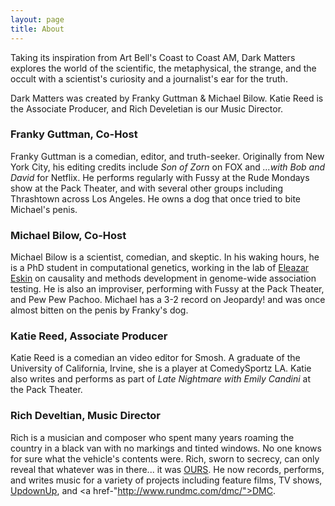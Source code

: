 ```yaml
---
layout: page
title: About
---
```


Taking its inspiration from Art Bell's Coast to Coast AM, Dark Matters explores the world of the scientific, the metaphysical, the strange, and the occult with a scientist's curiosity and a journalist's ear for the truth.

Dark Matters was created by Franky Guttman & Michael Bilow. Katie Reed is the Associate Producer, and Rich Develetian is our Music Director.

<h3>Franky Guttman, Co-Host</h3>

Franky Guttman is a comedian, editor, and truth-seeker.  Originally from New York City, his editing credits include _Son of Zorn_ on FOX and _...with Bob and David_ for Netflix. He performs regularly with Fussy at the Rude Mondays show at the Pack Theater, and with several other groups including Thrashtown across Los Angeles. He owns a dog that once tried to bite Michael's penis. 

<h3>Michael Bilow, Co-Host</h3>

Michael Bilow is a scientist, comedian, and skeptic. In his waking hours, he is a PhD student in computational genetics, working in the lab of <a href="http://zarlab.cs.ucla.edu">Eleazar Eskin</a> on causality and methods development in genome-wide association testing. He is also an improviser, performing with Fussy at the Pack Theater, and Pew Pew Pachoo. Michael has a 3-2 record on Jeopardy! and was once almost bitten on the penis by Franky's dog.

<h3>Katie Reed, Associate Producer</h3>

Katie Reed is a comedian an video editor for Smosh. A graduate of the University of California, Irvine, she is a player at ComedySportz LA. Katie also writes and performs as part of _Late Nightmare with Emily Candini_ at the Pack Theater.

<h3>Rich Develtian, Music Director</h3>

Rich is a musician and composer who spent many years roaming the country in a black van with no markings and tinted windows. No one knows for sure what the vehicle's contents were. Rich, sworn to secrecy, can only reveal that whatever was in there... it was <a href="http://www.ours.net/ourspages/">OURS</a>. He now records, performs, and writes music for a variety of projects including feature films, TV shows, <a href="http://www.updownupmusic.com">UpdownUp</a>, and <a href-"http://www.rundmc.com/dmc/">DMC</a>.

